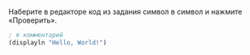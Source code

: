 
Наберите в редакторе код из задания символ в символ и нажмите «Проверить».

```scheme
; я комментарий
(displayln "Hello, World!")
```
